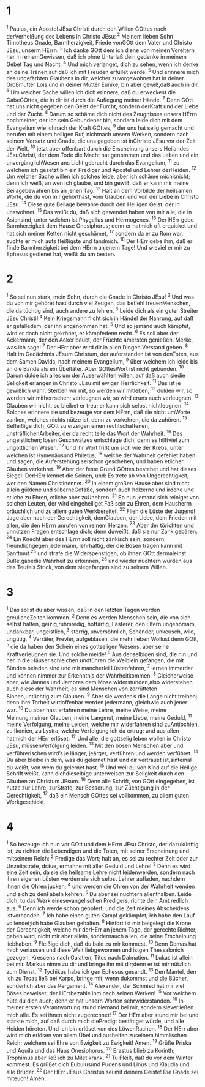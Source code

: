 <h1 id="section">1</h1>
<p><sup>1</sup> Paulus, ein Apostel JEsu Christi durch den Willen GOttes nach derVerheißung des Lebens in Christo JEsu: <sup>2</sup> Meinem lieben Sohn Timotheus Gnade, Barmherzigkeit, Friede vonGOtt dem Vater und Christo JEsu, unserm HErrn. <sup>3</sup> Ich danke GOtt dem ich diene von meinen Voreltern her in reinemGewissen, daß ich ohne Unterlaß dein gedenke in meinem Gebet Tag und Nacht. <sup>4</sup> Und mich verlanget, dich zu sehen, wenn ich denke an deine Tränen,auf daß ich mit Freuden erfüllet werde. <sup>5</sup> Und erinnere mich des ungefärbten Glaubens in dir, welcher zuvorgewohnet hat in deiner Großmutter Lois und in deiner Mutter Eunike, bin aber gewiß,daß auch in dir. <sup>6</sup> Um welcher Sache willen ich dich erinnere, daß du erweckest die GabeGOttes, die in dir ist durch die Auflegung meiner Hände. <sup>7</sup> Denn GOtt hat uns nicht gegeben den Geist der Furcht, sondern derKraft und der Liebe und der Zucht. <sup>8</sup> Darum so schäme dich nicht des Zeugnisses unsers HErrn nochmeiner, der ich sein Gebundener bin, sondern leide dich mit dem Evangelium wie ichnach der Kraft GOttes, <sup>9</sup> der uns hat selig gemacht und berufen mit einem heiligen Ruf, nichtnach unsern Werken, sondern nach seinem Vorsatz und Gnade, die uns gegeben ist inChristo JEsu vor der Zeit der Welt, <sup>10</sup> jetzt aber offenbart durch die Erscheinung unsers Heilandes JEsuChristi, der dem Tode die Macht hat genommen und das Leben und ein unvergänglichWesen ans Licht gebracht durch das Evangelium, <sup>11</sup> zu welchem ich gesetzt bin ein Prediger und Apostel und Lehrer derHeiden. <sup>12</sup> Um welcher Sache willen ich solches leide, aber ich schäme mich’snicht; denn ich weiß, an wen ich glaube, und bin gewiß, daß er kann mir meine Beilagebewahren bis an jenen Tag. <sup>13</sup> Halt an dem Vorbilde der heilsamen Worte, die du von mir gehörthast, vom Glauben und von der Liebe in Christo JEsu. <sup>14</sup> Diese gute Beilage bewahre durch den Heiligen Geist, der in unswohnet. <sup>15</sup> Das weißt du, daß sich gewendet haben von mir alle, die in Asiensind, unter welchen ist Phygellus und Hermogenes. <sup>16</sup> Der HErr gebe Barmherzigkeit dem Hause Onesiphorus; denn er hatmich oft erquicket und hat sich meiner Ketten nicht geschämet, <sup>17</sup> sondern da er zu Rom war, suchte er mich aufs fleißigste und fandmich. <sup>18</sup> Der HErr gebe ihm, daß er finde Barmherzigkeit bei dem HErrn anjenem Tage! Und wieviel er mir zu Ephesus gedienet hat, weißt du am besten.</p>
<h1 id="section-1">2</h1>
<p><sup>1</sup> So sei nun stark, mein Sohn, durch die Gnade in Christo JEsu! <sup>2</sup> Und was du von mir gehöret hast durch viel Zeugen, das befiehl treuenMenschen, die da tüchtig sind, auch andere zu lehren. <sup>3</sup> Leide dich als ein guter Streiter JEsu Christi! <sup>4</sup> Kein Kriegsmann flicht sich in Händel der Nahrung, auf daß er gefalledem, der ihn angenommen hat. <sup>5</sup> Und so jemand auch kämpfet, wird er doch nicht gekrönet, er kämpfedenn recht. <sup>6</sup> Es soll aber der Ackermann, der den Acker bauet, der Früchte amersten genießen. Merke, was ich sage! <sup>7</sup> Der HErr aber wird dir in allen Dingen Verstand geben. <sup>8</sup> Halt im Gedächtnis JEsum Christum, der auferstanden ist von denToten, aus dem Samen Davids, nach meinem Evangelium, <sup>9</sup> über welchem ich leide bis an die Bande als ein Übeltäter. Aber GOttesWort ist nicht gebunden. <sup>10</sup> Darum dulde ich alles um der Auserwählten willen, auf daß auch siedie Seligkeit erlangen in Christo JEsu mit ewiger Herrlichkeit. <sup>11</sup> Das ist je gewißlich wahr: Sterben wir mit, so werden wir mitleben; <sup>12</sup> dulden wir, so werden wir mitherrschen; verleugnen wir, so wird eruns auch verleugnen. <sup>13</sup> Glauben wir nicht, so bleibet er treu; er kann sich selbst nichtleugnen. <sup>14</sup> Solches erinnere sie und bezeuge vor dem HErrn, daß sie nicht umWorte zanken, welches nichts nütze ist, denn zu verkehren, die da zuhören. <sup>15</sup> Befleißige dich, GOtt zu erzeigen einen rechtschaffenen, unsträflichenArbeiter, der da recht teile das Wort der Wahrheit. <sup>16</sup> Des ungeistlichen; losen Geschwätzes entschlage dich; denn es hilftviel zum ungöttlichen Wesen. <sup>17</sup> Und ihr Wort frißt um sich wie der Krebs, unter welchen ist Hymenäusund Philetus, <sup>18</sup> welche der Wahrheit gefehlet haben und sagen, die Auferstehung seischon geschehen, und haben etlicher Glauben verkehret. <sup>19</sup> Aber der feste Grund GOttes bestehet und hat dieses Siegel: DerHErr kennet die Seinen, und: Es trete ab von Ungerechtigkeit, wer den Namen Christinennet. <sup>20</sup> In einem großen Hause aber sind nicht allein güldene und silberneGefäße, sondern auch hölzerne und irdene und etliche zu Ehren, etliche aber zuUnehren. <sup>21</sup> So nun jemand sich reiniget von solchen Leuten, der wird eingeheiliget Faß sein zu Ehren, dem Hausherrn bräuchlich und zu allem guten Werkbereitet. <sup>22</sup> Flieh die Lüste der Jugend! Jage aber nach der Gerechtigkeit, demGlauben, der Liebe, dem Frieden mit allen, die den HErrn anrufen von reinem Herzen. <sup>23</sup> Aber der törichten und unnützen Fragen entschlage dich; denn duweißt, daß sie nur Zank gebären. <sup>24</sup> Ein Knecht aber des HErrn soll nicht zänkisch sein, sondern freundlichgegen jedermann, lehrhaftig, der die Bösen tragen kann mit Sanftmut <sup>25</sup> und strafe die Widerspenstigen, ob ihnen GOtt dermaleinst Buße gäbedie Wahrheit zu erkennen, <sup>26</sup> und wieder nüchtern würden aus des Teufels Strick, von dem siegefangen sind zu seinem Willen.</p>
<h1 id="section-2">3</h1>
<p><sup>1</sup> Das sollst du aber wissen, daß in den letzten Tagen werden greulicheZeiten kommen. <sup>2</sup> Denn es werden Menschen sein, die von sich selbst halten, geizig,ruhmredig, hoffärtig, Lästerer, den Eltern ungehorsam, undankbar, ungeistlich, <sup>3</sup> störrig, unversöhnlich, Schänder, unkeusch, wild, ungütig, <sup>4</sup> Verräter, Frevler, aufgeblasen, die mehr lieben Wollust denn GOtt, <sup>5</sup> die da haben den Schein eines gottseligen Wesens, aber seine Kraftverleugnen sie. Und solche meide! <sup>6</sup> Aus denselbigen sind, die hin und her in die Häuser schleichen undführen die Weiblein gefangen, die mit Sünden beladen sind und mit mancherlei Lüstenfahren, <sup>7</sup> lernen immerdar und können nimmer zur Erkenntnis der Wahrheitkommen. <sup>8</sup> Gleicherweise aber, wie Jannes und Jambres dem Mose widerstunden,also widerstehen auch diese der Wahrheit; es sind Menschen von zerrütteten Sinnen,untüchtig zum Glauben. <sup>9</sup> Aber sie werden’s die Länge nicht treiben; denn ihre Torheit wirdoffenbar werden jedermann, gleichwie auch jener war. <sup>10</sup> Du aber hast erfahren meine Lehre, meine Weise, meine Meinung,meinen Glauben, meine Langmut, meine Liebe, meine Geduld, <sup>11</sup> meine Verfolgung, meine Leiden, welche mir widerfahren sind zuAntiochien, zu Ikonien, zu Lystra, welche Verfolgung ich da ertrug: und aus allen hatmich der HErr erlöset. <sup>12</sup> Und alle, die gottselig leben wollen in Christo JEsu, müssenVerfolgung leiden. <sup>13</sup> Mit den bösen Menschen aber und verführerischen wird’s je länger, jeärger, verführen und werden verführet. <sup>14</sup> Du aber bleibe in dem, was du gelernet hast und dir vertrauet ist,sintemal du weißt, von wem du gelernet hast. <sup>15</sup> Und weil du von Kind auf die Heilige Schrift weißt, kann dichdieselbige unterweisen zur Seligkeit durch den Glauben an Christum JEsum. <sup>16</sup> Denn alle Schrift, von GOtt eingegeben, ist nutze zur Lehre, zurStrafe, zur Besserung, zur Züchtigung in der Gerechtigkeit, <sup>17</sup> daß ein Mensch GOttes sei vollkommen, zu allem guten Werkgeschickt.</p>
<h1 id="section-3">4</h1>
<p><sup>1</sup> So bezeuge ich nun vor GOtt und dem HErrn JEsu Christo, der dazukünftig ist, zu richten die Lebendigen und die Toten, mit seiner Erscheinung und mitseinem Reich: <sup>2</sup> Predige das Wort; halt an, es sei zu rechter Zeit oder zur Unzeit;strafe, dräue, ermahne mit aller Geduld und Lehre! <sup>3</sup> Denn es wird eine Zeit sein, da sie die heilsame Lehre nicht leidenwerden, sondern nach ihren eigenen Lüsten werden sie sich selbst Lehrer aufladen, nachdem ihnen die Ohren jucken; <sup>4</sup> und werden die Ohren von der Wahrheit wenden und sich zu denFabeln kehren. <sup>5</sup> Du aber sei nüchtern allenthalben. Leide dich, tu das Werk einesevangelischen Predigers, richte dein Amt redlich aus. <sup>6</sup> Denn ich werde schon geopfert, und die Zeit meines Abscheidens istvorhanden. <sup>7</sup> Ich habe einen guten Kampf gekämpfet; ich habe den Lauf vollendet;ich habe Glauben gehalten. <sup>8</sup> Hinfort ist mir beigelegt die Krone der Gerechtigkeit, welche mir derHErr an jenem Tage, der gerechte Richter, geben wird, nicht mir aber allein, sondernauch allen, die seine Erscheinung liebhaben. <sup>9</sup> Fleißige dich, daß du bald zu mir kommest. <sup>10</sup> Denn Demas hat mich verlassen und diese Welt liebgewonnen und istgen Thessalonich gezogen, Krescens nach Galatien, Titus nach Dalmatien. <sup>11</sup> Lukas ist allein bei mir. Markus nimm zu dir und bringe ihn mit dir;denn er ist mir nützlich zum Dienst. <sup>12</sup> Tychikus habe ich gen Ephesus gesandt. <sup>13</sup> Den Mantel, den ich zu Troas ließ bei Karpo, bringe mit, wenn dukommst und die Bücher, sonderlich aber das Pergament. <sup>14</sup> Alexander, der Schmied hat mir viel Böses beweiset; der HErrbezahle ihm nach seinen Werken! <sup>15</sup> Vor welchem hüte du dich auch; denn er hat unsern Worten sehrwiderstanden. <sup>16</sup> In meiner ersten Verantwortung stund niemand bei mir, sondern sieverließen mich alle. Es sei ihnen nicht zugerechnet! <sup>17</sup> Der HErr aber stund mir bei und stärkte mich, auf daß durch mich diePredigt bestätiget würde, und alle Heiden höreten. Und ich bin erlöset von des LöwenRachen. <sup>18</sup> Der HErr aber wird mich erlösen von allem Übel und aushelfen zuseinem himmlischen Reich; welchem sei Ehre von Ewigkeit zu Ewigkeit! Amen. <sup>19</sup> Grüße Priska und Aquila und das Haus Onesiphorus. <sup>20</sup> Erastus blieb zu Korinth; Trophimus aber ließ ich zu Milet krank. <sup>21</sup> Tu Fleiß, daß du vor dem Winter kommest. Es grüßet dich Eubulusund Pudens und Linus und Klaudia und alle Brüder. <sup>22</sup> Der HErr JEsus Christus sei mit deinem Geiste! Die Gnade sei miteuch! Amen.</p>
